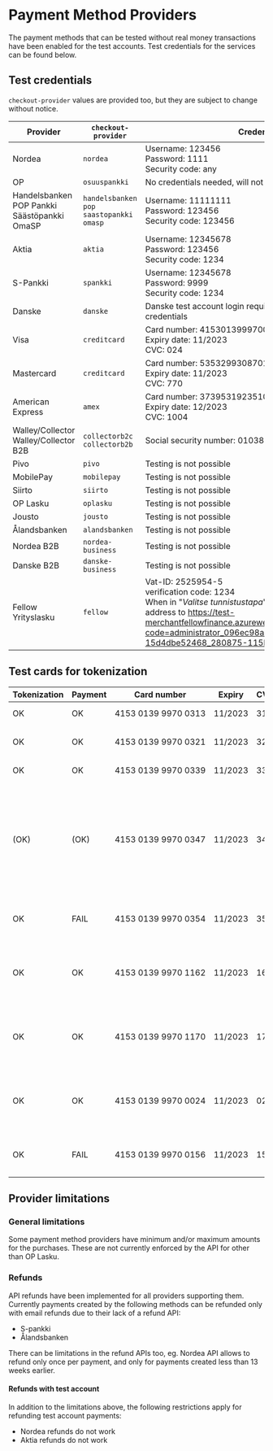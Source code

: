 # Payment Method Providers

The payment methods that can be tested without real money transactions have been enabled for the test accounts. Test credentials for the services can be found below.

## Test credentials

`checkout-provider` values are provided too, but they are subject to change without notice.

| Provider                                             | `checkout-provider`                                   | Credentials                                                                                                                                                                                                                                                |
| ---------------------------------------------------- | ----------------------------------------------------- | ---------------------------------------------------------------------------------------------------------------------------------------------------------------------------------------------------------------------------------------------------------- |
| Nordea                                               | `nordea`                                              | Username: 123456<br>Password: 1111<br>Security code: any                                                                                                                                                                                                   |
| OP                                                   | `osuuspankki`                                         | No credentials needed, will not present an UI on OP side                                                                                                                                                                                                   |
| Handelsbanken<br>POP Pankki<br>Säästöpankki<br>OmaSP | `handelsbanken`<br>`pop`<br>`saastopankki`<br>`omasp` | Username: 11111111<br>Password: 123456<br>Security code: 123456                                                                                                                                                                                            |
| Aktia                                                | `aktia`                                               | Username: 12345678<br>Password: 123456<br>Security code: 1234                                                                                                                                                                                              |
| S-Pankki                                             | `spankki`                                             | Username: 12345678<br>Password: 9999<br>Security code: 1234                                                                                                                                                                                                |
| Danske                                               | `danske`                                              | Danske test account login requires using real Danske credentials                                                                                                                                                                                           |
| Visa                                                 | `creditcard`                                          | Card number: 4153013999700024<br>Expiry date: 11/2023<br>CVC: 024                                                                                                                                                                                          |
| Mastercard                                           | `creditcard`                                          | Card number: 5353299308701770<br>Expiry date: 11/2023<br>CVC: 770                                                                                                                                                                                          |
| American Express                                     | `amex`                                                | Card number: 373953192351004<br>Expiry date: 12/2023<br>CVC: 1004                                                                                                                                                                                          |
| Walley/Collector<br>Walley/Collector B2B             | `collectorb2c`<br>`collectorb2b`                      | Social security number: 010380-000P                                                                                                                                                                                                                        |
| Pivo                                                 | `pivo`                                                | Testing is not possible                                                                                                                                                                                                                                    |
| MobilePay                                            | `mobilepay`                                           | Testing is not possible                                                                                                                                                                                                                                    |
| Siirto                                               | `siirto`                                              | Testing is not possible                                                                                                                                                                                                                                    |
| OP Lasku                                             | `oplasku`                                             | Testing is not possible                                                                                                                                                                                                                                    |
| Jousto                                               | `jousto`                                              | Testing is not possible                                                                                                                                                                                                                                    |
| Ålandsbanken                                         | `alandsbanken`                                        | Testing is not possible                                                                                                                                                                                                                                    |
| Nordea B2B                                           | `nordea-business`                                     | Testing is not possible                                                                                                                                                                                                                                    |
| Danske B2B                                           | `danske-business`                                     | Testing is not possible                                                                                                                                                                                                                                    |
| Fellow Yrityslasku                                   | `fellow`                                              | Vat-ID: 2525954-5<br>verification code: 1234<br>When in "_Valitse tunnistustapa_" phase, change browser address to https://test-merchantfellowfinance.azurewebsites.net/ProcessRebound?code=administrator_096ec98a-29fb-44b5-8368-15d4dbe52468_280875-115K |

## Test cards for tokenization

| Tokenization | Payment | Card number                        | Expiry  | CVC | Description                                                                                                                                                                                                                                                  |
| ------------ | ------- | ---------------------------------- | ------- | --- | ------------------------------------------------------------------------------------------------------------------------------------------------------------------------------------------------------------------------------------------------------------ |
| OK           | OK      | 4153&nbsp;0139&nbsp;9970&nbsp;0313 | 11/2023 | 313 | Successful 3D Secure. 3DS form password "secret".                                                                                                                                                                                                            |
| OK           | OK      | 4153&nbsp;0139&nbsp;9970&nbsp;0321 | 11/2023 | 321 | Successful 3D Secure. 3DS form will be automatically completed.                                                                                                                                                                                              |
| OK           | OK      | 4153&nbsp;0139&nbsp;9970&nbsp;0339 | 11/2023 | 339 | 3D Secure attempt. 3DS will be automatically attempted.                                                                                                                                                                                                      |
| (OK)         | (OK)    | 4153&nbsp;0139&nbsp;9970&nbsp;0347 | 11/2023 | 347 | 3D Secure fails. The "cardholder_authentication" response parameter will be "no". It is at discretion of the merchant to accept or reject unauthentication transactions. If the merchant decides to decline the payment, the transaction should be reverted. |
| OK           | FAIL    | 4153&nbsp;0139&nbsp;9970&nbsp;0354 | 11/2023 | 354 | Successful 3D Secure. 3DS form password "secret". Insufficient funds in the test bank account.                                                                                                                                                               |
| OK           | OK      | 4153&nbsp;0139&nbsp;9970&nbsp;1162 | 11/2023 | 162 | with 3DS, Soft decline when charging saved card using Customer Initiated Transaction (requires 3DS). 3DS form password "secret".                                                                                                                             |
| OK           | OK      | 4153&nbsp;0139&nbsp;9970&nbsp;1170 | 11/2023 | 170 | with 3DS, Soft decline when charging saved card using Customer Initiated Transaction (requires 3DS). 3DS form will be automatically completed.                                                                                                               |
| OK           | OK      | 4153&nbsp;0139&nbsp;9970&nbsp;0024 | 11/2023 | 024 | Non-EU - "one leg out" card, not enrolled to 3DS. The "cardholder_authentication" response parameter will be "attempted".                                                                                                                                    |
| OK           | FAIL    | 4153&nbsp;0139&nbsp;9970&nbsp;0156 | 11/2023 | 156 | Non-EU - "one leg out" card, not enrolled to 3DS. Insufficient funds in the test bank account.                                                                                                                                                               |

## Provider limitations

### General limitations

Some payment method providers have minimum and/or maximum amounts for the purchases. These are not currently enforced by the API for other than OP Lasku.

### Refunds

API refunds have been implemented for all providers supporting them. Currently payments created by the following methods can be refunded only with email refunds due to their lack of a refund API:

- S-pankki
- Ålandsbanken

There can be limitations in the refund APIs too, eg. Nordea API allows to refund only once per payment, and only for payments created less than 13 weeks earlier.

#### Refunds with test account

In addition to the limitations above, the following restrictions apply for refunding test account payments:

- Nordea refunds do not work
- Aktia refunds do not work
